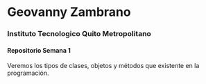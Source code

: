 # Geovanny Zambrano
### Instituto Tecnologico Quito Metropolitano
#### Repositorio Semana 1

Veremos los tipos de clases, objetos y métodos que existente en la programación. 
